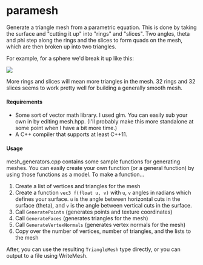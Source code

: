 # paramesh
Generate a triangle mesh from a parametric equation. This is done by taking the surface and "cutting it up" into "rings" and "slices". Two angles, theta and phi step along the rings and the slices to form quads on the mesh, which are then broken up into two triangles.

For example, for a sphere we'd break it up like this:

![](http://i.imgur.com/4saK9O4.jpg)

More rings and slices will mean more triangles in the mesh. 32 rings and 32 slices seems to work pretty well for building a generally smooth mesh.

#### Requirements
* Some sort of vector math library. I used glm. You can easily sub your own in by editing mesh.hpp. (I'll probably make this more standalone at some point when I have a bit more time.)
* A C++ compiler that supports at least C++11.


#### Usage
mesh_generators.cpp contains some sample functions for generating meshes. You can easily create your own function (or a general function) by using those functions as a model. To make a function...

1. Create a list of vertices and triangles for the mesh
2. Create a function <code>vec3 f(float u, v)</code> with <code>u</code>, <code>v</code> angles in radians which defines your surface. <code>u</code> is the angle between horizontal cuts in the surface (theta), and <code>v</code> is the angle between vertical cuts in the surface.
3. Call <code>GeneratePoints</code> (generates points and texture coordinates)
4. Call <code>GenerateFaces</code> (generates triangles for the mesh)
5. Call <code>GenerateVertexNormals</code> (generates vertex normals for the mesh)
6. Copy over the number of vertices, number of triangles, and the lists to the mesh

After, you can use the resulting <code>TriangleMesh</code> type directly, or you can output to a file using WriteMesh.




